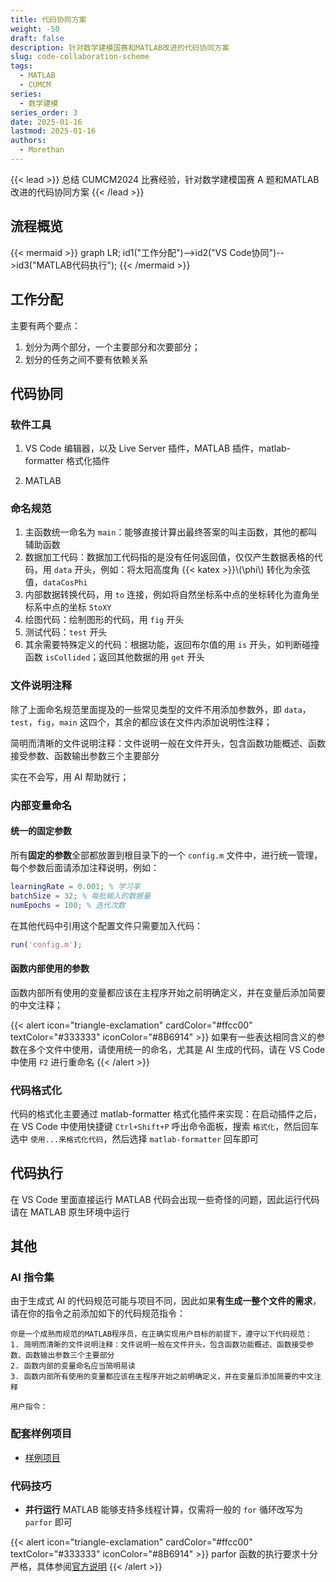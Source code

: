 ```yaml
---
title: 代码协同方案
weight: -50
draft: false
description: 针对数学建模国赛和MATLAB改进的代码协同方案
slug: code-collaboration-scheme
tags:
  - MATLAB
  - CUMCM
series:
  - 数学建模
series_order: 3
date: 2025-01-16
lastmod: 2025-01-16
authors:
  - Morethan
---
```


{{< lead >}}
总结 CUMCM2024 比赛经验，针对数学建模国赛 A 题和MATLAB改进的代码协同方案
{{< /lead >}}

## 流程概览
{{< mermaid >}}
graph LR;
id1("工作分配")-->id2("VS Code协同")-->id3("MATLAB代码执行");
{{< /mermaid >}}

## 工作分配
主要有两个要点：

1. 划分为两个部分，一个主要部分和次要部分；
2. 划分的任务之间不要有依赖关系

## 代码协同
### 软件工具
1. VS Code 编辑器，以及 Live Server 插件，MATLAB 插件，matlab-formatter 格式化插件

2. MATLAB

### 命名规范
1. 主函数统一命名为 `main`：能够直接计算出最终答案的叫主函数，其他的都叫辅助函数
3. 数据加工代码：数据加工代码指的是没有任何返回值，仅仅产生数据表格的代码，用 `data` 开头，例如：将太阳高度角 {{< katex >}}\\(\\phi\\) 转化为余弦值，`dataCosPhi`
4. 内部数据转换代码，用 `to` 连接，例如将自然坐标系中点的坐标转化为直角坐标系中点的坐标 `StoXY`
5. 绘图代码：绘制图形的代码，用 `fig` 开头
6. 测试代码：`test` 开头
7. 其余需要特殊定义的代码：根据功能，返回布尔值的用 `is` 开头，如判断碰撞函数 `isCollided`；返回其他数据的用 `get` 开头

### 文件说明注释
除了上面命名规范里面提及的一些常见类型的文件不用添加参数外，即 `data`，`test`，`fig`，`main` 这四个，其余的都应该在文件内添加说明性注释；

简明而清晰的文件说明注释：文件说明一般在文件开头，包含函数功能概述、函数接受参数、函数输出参数三个主要部分

实在不会写，用 AI 帮助就行；

### 内部变量命名
#### 统一的固定参数
所有**固定的参数**全部都放置到根目录下的一个 `config.m` 文件中，进行统一管理，每个参数后面请添加注释说明，例如：

```MATLAB
learningRate = 0.001; % 学习率
batchSize = 32; % 每批输入的数据量
numEpochs = 100; % 迭代次数
```

在其他代码中引用这个配置文件只需要加入代码：

```MATLAB
run('config.m');
```

#### 函数内部使用的参数
函数内部所有使用的变量都应该在主程序开始之前明确定义，并在变量后添加简要的中文注释；

{{< alert icon="triangle-exclamation" cardColor="#ffcc00" textColor="#333333" iconColor="#8B6914" >}}
如果有一些表达相同含义的参数在多个文件中使用，请使用统一的命名，尤其是 AI 生成的代码，请在 VS Code 中使用 `F2` 进行重命名
{{< /alert >}}
### 代码格式化
代码的格式化主要通过 matlab-formatter 格式化插件来实现：在启动插件之后，在 VS Code 中使用快捷键 `Ctrl+Shift+P` 呼出命令面板，搜索 `格式化`，然后回车选中 `使用...来格式化代码`，然后选择 `matlab-formatter` 回车即可

## 代码执行
在 VS Code 里面直接运行 MATLAB 代码会出现一些奇怪的问题，因此运行代码请在 MATLAB 原生环境中运行

## 其他
### AI 指令集
由于生成式 AI 的代码规范可能与项目不同，因此如果**有生成一整个文件的需求**，请在你的指令之前添加如下的代码规范指令：

```text
你是一个成熟而规范的MATLAB程序员，在正确实现用户目标的前提下，遵守以下代码规范：
1. 简明而清晰的文件说明注释：文件说明一般在文件开头，包含函数功能概述、函数接受参数、函数输出参数三个主要部分
2. 函数内部的变量命名应当简明易读
3. 函数内部所有使用的变量都应该在主程序开始之前明确定义，并在变量后添加简要的中文注释

用户指令：
```

### 配套样例项目
-  [样例项目](https://github.com/morethan987/morethan987/tree/main/MathModelExampleProject)

### 代码技巧
- **并行运行**
MATLAB 能够支持多线程计算，仅需将一般的 `for` 循环改写为 `parfor` 即可

{{< alert icon="triangle-exclamation" cardColor="#ffcc00" textColor="#333333" iconColor="#8B6914" >}}
parfor 函数的执行要求十分严格，具体参阅[官方说明](https://ww2.mathworks.cn/help/parallel-computing/parfor.html)
{{< /alert >}}
